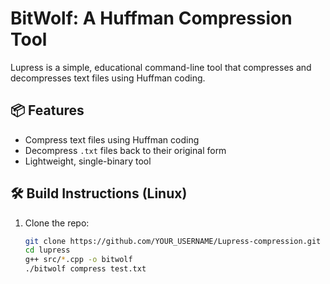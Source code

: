 # BitWolf: A Huffman Compression Tool

Lupress is a simple, educational command-line tool that compresses and decompresses text files using Huffman coding.

## 📦 Features

- Compress text files using Huffman coding
- Decompress `.txt` files back to their original form
- Lightweight, single-binary tool

## 🛠 Build Instructions (Linux)

1. Clone the repo:
   ```bash
   git clone https://github.com/YOUR_USERNAME/Lupress-compression.git
   cd lupress
   g++ src/*.cpp -o bitwolf
   ./bitwolf compress test.txt